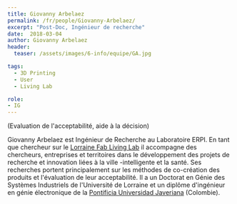 ```yaml
---
title: Giovanny Arbelaez
permalink: /fr/people/Giovanny-Arbelaez/
excerpt: "Post-Doc, Ingénieur de recherche"
date:  2018-03-04
author: Giovanny Arbelaez
header:
  teaser: /assets/images/6-info/equipe/GA.jpg

tags:
  - 3D Printing
  - User
  - Living Lab

role:
- IG
---
```


(Evaluation de l'acceptabilité, aide à la décision)

Giovanny Arbelaez est Ingénieur de Recherche au Laboratoire ERPI. En tant que chercheur sur le [Lorraine Fab Living Lab](http://lf2l.fr) il accompagne des chercheurs, entreprises et territoires dans le développement des projets de recherche et innovation liées à la ville -intelligente et la santé. Ses recherches portent principalement sur les méthodes de co-création des produits et l'évaluation de leur acceptabilité. Il a un Doctorat en Génie des Systèmes Industriels de l'Université de Lorraine et un diplôme d'ingénieur en génie électronique de la [Pontificia Universidad Javeriana](https://www.javerianacali.edu.co) (Colombie).  